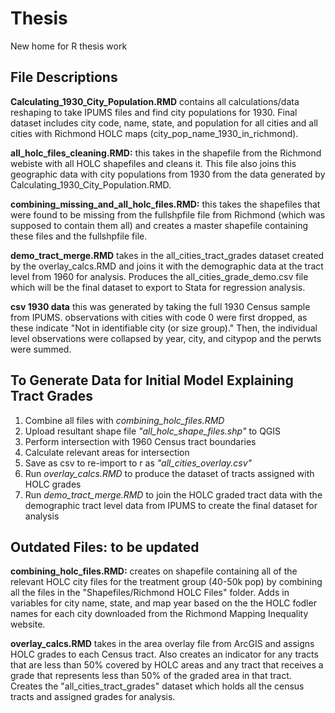# Thesis

New home for R thesis work

## File Descriptions


**Calculating_1930_City_Population.RMD** contains all calculations/data reshaping to take IPUMS files and find city populations for 1930. Final dataset includes city code, name, state, and population for all cities and all cities with Richmond HOLC maps (city_pop_name_1930_in_richmond). 

**all_holc_files_cleaning.RMD:** this takes in the shapefile from the Richmond webiste with all HOLC shapefiles and cleans it. This file also joins this geographic data with city populations from 1930 from the data generated by Calculating_1930_City_Population.RMD.

**combining_missing_and_all_holc_files.RMD:** this takes the shapefiles that were found to be missing from the fullshpfile file from Richmond (which was supposed to contain them all) and creates a master shapefile containing these files and the fullshpfile file.

**demo_tract_merge.RMD** takes in the all_cities_tract_grades dataset created by the overlay_calcs.RMD and joins it with the demographic data at the tract level from 1960 for analysis. Produces the all_cities_grade_demo.csv file which will be the final dataset to export to Stata for regression analysis. 

**csv 1930 data** this was generated by taking the full 1930 Census sample from IPUMS. observations with cities with code 0 were first dropped, as these indicate "Not in identifiable city (or size group)." Then, the individual level observations were collapsed by year, city, and citypop and the perwts were summed. 


## To Generate Data for Initial Model Explaining Tract Grades

1) Combine all files with *combining_holc_files.RMD*
2) Upload resultant shape file *"all_holc_shape_files.shp"* to QGIS
3) Perform intersection with 1960 Census tract boundaries
4) Calculate relevant areas for intersection
5) Save as csv to re-import to r as *"all_cities_overlay.csv"*
6) Run *overlay_calcs.RMD* to produce the dataset of tracts assigned with HOLC grades
7) Run *demo_tract_merge.RMD* to join the HOLC graded tract data with the demographic tract level data from IPUMS to create the final dataset for analysis


## Outdated Files: to be updated
**combining_holc_files.RMD:** creates on shapefile containing all of the relevant HOLC city files for the treatment group (40-50k pop) by combining all the files in the "Shapefiles/Richmond HOLC Files" folder. Adds in variables for city name, state, and map year based on the the HOLC fodler names for each city downloaded from the Richmond Mapping Inequality website.

**overlay_calcs.RMD** takes in the area overlay file from ArcGIS and assigns HOLC grades to each Census tract. Also creates an indicator for any tracts that are less than 50% covered by HOLC areas and any tract that receives a grade that represents less than 50% of the graded area in that tract. Creates the "all_cities_tract_grades" dataset which holds all the census tracts and assigned grades for analysis. 
